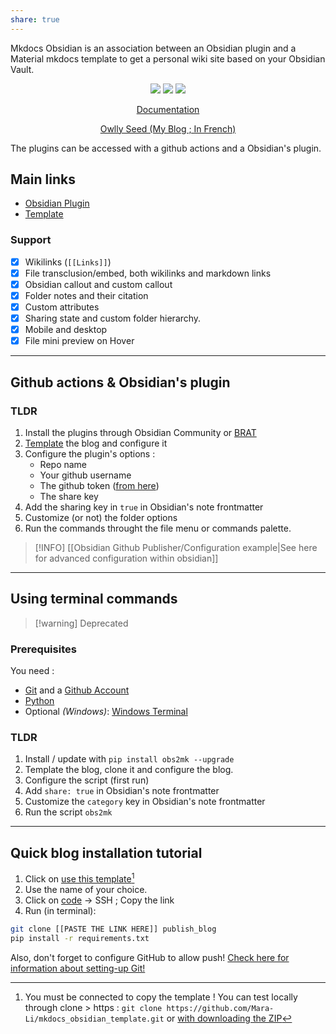 ```yaml
---
share: true
---
```


Mkdocs Obsidian is an association between an Obsidian plugin and a Material mkdocs template to get a personal wiki site based on your Obsidian Vault.

<p align="center">
	<a href="https://github.com/Mara-Li/mkdocs_obsidian_publish"><img src="https://img.shields.io/github/license/Mara-Li/YAFPA-python"></img></a>
	<a href="https://obsidian.md/"><img src="https://img.shields.io/badge/Auxiliary%20Tool-Obsidian-blueviolet"></img></a>
	<a href="https://github.com/Mara-Li/mkdocs_obsidian_template/wiki/Q&A/"><img src="https://img.shields.io/badge/-Q%26A-blue?logo=data:image/svg+xml;base64,PHN2ZyB4bWxucz0iaHR0cDovL3d3dy53My5vcmcvMjAwMC9zdmciIHdpZHRoPSIyNCIgaGVpZ2h0PSIyNCIgdmlld0JveD0iMCAwIDI0IDI0Ij48cGF0aCBkPSJNMTIgMkM2LjQ4NiAyIDIgNi40ODYgMiAxMnM0LjQ4NiAxMCAxMCAxMCAxMC00LjQ4NiAxMC0xMFMxNy41MTQgMiAxMiAyem0wIDE4Yy00LjQxMSAwLTgtMy41ODktOC04czMuNTg5LTggOC04IDggMy41ODkgOCA4LTMuNTg5IDgtOCA4eiIvPjxwYXRoIGQ9Ik0xMSAxMWgydjZoLTJ6bTAtNGgydjJoLTJ6Ii8+PC9zdmc+"></img></a>
</p>
<p align="center"><a href="https://obsidianmkdocs.github.io/obsidian_mkdocs_publisher_docs/">Documentation</a></p>
<p align="center"><a href="https://www.mara-li.fr">Owlly Seed (My Blog ; In French)</a></p>
The plugins can be accessed with a github actions and a Obsidian's plugin.

## Main links
- [Obsidian Plugin](https://github.com/obsidianMkdocs/obsidian-github-publisher)
- [Template](https://github.com/obsidianMkdocs/obsidian-mkdocs-publisher-template)

### Support 
- [x] Wikilinks (`[[Links]]`)
- [x] File transclusion/embed, both wikilinks and markdown links
- [x] Obsidian callout and custom callout
- [x] Folder notes and their citation
- [x] Custom attributes
- [x] Sharing state and custom folder hierarchy.
- [x] Mobile and desktop
- [x] File mini preview on Hover
 ---
## Github actions & Obsidian's plugin
### TLDR
1. Install the plugins through Obsidian Community or [BRAT](https://github.com/TfTHacker/obsidian42-brat)
2. [Template](https://github.com/obsidianMkdocs/mkdocs_obsidian_template) the blog and configure it 
3. Configure the plugin's options : 
	- Repo name
	- Your github username
	- The github token ([from here](https://github.com/settings/tokens/new?scopes=repo))
	- The share key
4. Add the sharing key in `true` in Obsidian's note frontmatter 
5. Customize (or not) the folder options 
6. Run the commands throught the file menu or commands palette.

> [!INFO] [[Obsidian Github Publisher/Configuration example|See here for advanced configuration within obsidian]]

---
## Using terminal commands

> [!warning] Deprecated

### Prerequisites
You need : 
- [Git](https://git-scm.com/) and a [Github Account](https://github.com/)
- [Python](https://www.python.org/)
- Optional *(Windows)*: [Windows Terminal](https://docs.microsoft.com/fr-fr/windows/terminal/)

### TLDR
1. Install / update with `pip install obs2mk --upgrade`
2. Template the blog, clone it and configure the blog. 
3. Configure the script (first run)
4. Add `share: true` in Obsidian's note frontmatter
5. Customize the `category` key in Obsidian's note frontmatter
6. Run the script `obs2mk`

---

## Quick blog installation tutorial
1. Click on [use this template](https://github.com/obsidianMkdocs/obsidian-mkdocs-publisher-template/generate)[^1]
2. Use the name of your choice.
3. Click on [code](https://docs.github.com/en/get-started/getting-started-with-git/about-remote-repositories) → SSH ; Copy the link
4. Run (in terminal):
```bash
git clone [[PASTE THE LINK HERE]] publish_blog
pip install -r requirements.txt
```

Also, don't forget to configure GitHub to allow push! [Check here for information about setting-up Git!](https://docs.github.com/en/get-started/quickstart/set-up-git)

[^1]: You must be connected to copy the template ! You can test locally through clone > https : `git clone https://github.com/Mara-Li/mkdocs_obsidian_template.git` or [with downloading the ZIP](https://github.com/Mara-Li/mkdocs_obsidian_template/archive/refs/heads/main.zip)

